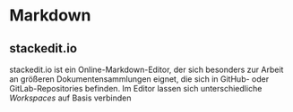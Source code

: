 # Markdown

## stackedit.io
 stackedit.io ist ein Online-Markdown-Editor, der sich besonders zur Arbeit an größeren Dokumentensammlungen eignet, die sich in GitHub- oder GitLab-Repositories befinden. Im Editor lassen sich unterschiedliche *Workspaces* auf Basis  verbinden
<!--stackedit_data:
eyJoaXN0b3J5IjpbOTE2NDUzMTMzXX0=
-->